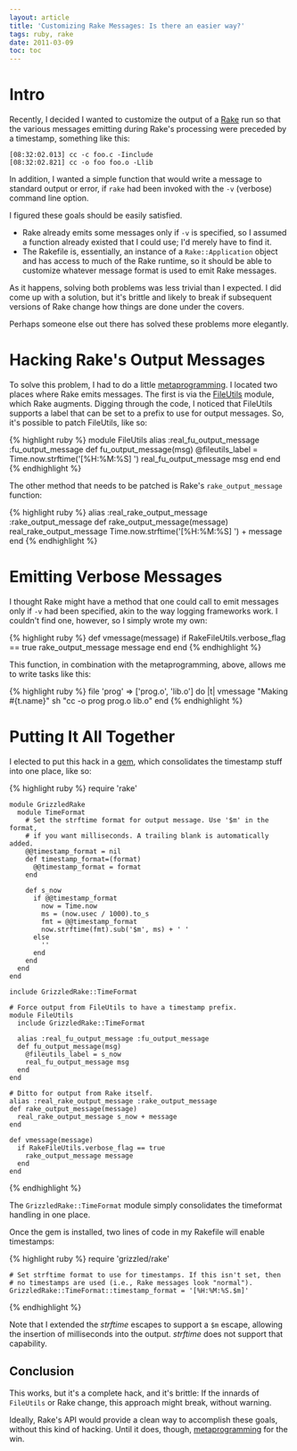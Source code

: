 ```yaml
---
layout: article
title: 'Customizing Rake Messages: Is there an easier way?'
tags: ruby, rake
date: 2011-03-09
toc: toc
---
```


# Intro

Recently, I decided I wanted to customize the output of a [Rake][] run so
that the various messages emitting during Rake's processing were preceded
by a timestamp, something like this:

    [08:32:02.013] cc -c foo.c -Iinclude
    [08:32:02.821] cc -o foo foo.o -Llib

In addition, I wanted a simple function that would write a message to
standard output or error, if `rake` had been invoked with the `-v` (verbose)
command line option.

I figured these goals should be easily satisfied.

* Rake already emits some messages only if `-v` is specified, so I assumed
  a function already existed that I could use; I'd merely have to find it.
* The Rakefile is, essentially, an instance of a `Rake::Application` object
  and has access to much of the Rake runtime, so it should be able to customize
  whatever message format is used to emit Rake messages.

As it happens, solving both problems was less trivial than I expected. I
did come up with a solution, but it's brittle and likely to break if
subsequent versions of Rake change how things are done under the covers.

Perhaps someone else out there has solved these problems more elegantly.

# Hacking Rake's Output Messages

To solve this problem, I had to do a little [metaprogramming][]. I located
two places where Rake emits messages. The first is via the [FileUtils][]
module, which Rake augments. Digging through the code, I noticed that
FileUtils supports a label that can be set to a prefix to use for output
messages. So, it's possible to patch FileUtils, like so:

{% highlight ruby %}
    module FileUtils
      alias :real_fu_output_message :fu_output_message
      def fu_output_message(msg)
        @fileutils_label = Time.now.strftime('[%H:%M:%S] ')
        real_fu_output_message msg
      end
    end
{% endhighlight %}

The other method that needs to be patched is Rake's `rake_output_message`
function:

{% highlight ruby %}
    alias :real_rake_output_message :rake_output_message
    def rake_output_message(message)
      real_rake_output_message Time.now.strftime('[%H:%M:%S] ') + message
    end
{% endhighlight %}

# Emitting Verbose Messages

I thought Rake might have a method that one could call to emit messages
only if `-v` had been specified, akin to the way logging frameworks work.
I couldn't find one, however, so I simply wrote my own:

{% highlight ruby %}
    def vmessage(message)
      if RakeFileUtils.verbose_flag == true
        rake_output_message message
      end
    end
{% endhighlight %}

This function, in combination with the metaprogramming, above, allows me to
write tasks like this:

{% highlight ruby %}
    file 'prog' => ['prog.o', 'lib.o'] do |t|
      vmessage "Making #{t.name}"
      sh "cc -o prog prog.o lib.o"
    end
{% endhighlight %}

# Putting It All Together

I elected to put this hack in a [gem][], which consolidates the timestamp
stuff into one place, like so:

{% highlight ruby %}
    require 'rake'

    module GrizzledRake
      module TimeFormat
        # Set the strftime format for output message. Use '$m' in the format,
        # if you want milliseconds. A trailing blank is automatically added.
        @@timestamp_format = nil
        def timestamp_format=(format)
          @@timestamp_format = format
        end

        def s_now
          if @@timestamp_format
            now = Time.now
            ms = (now.usec / 1000).to_s
            fmt = @@timestamp_format
            now.strftime(fmt).sub('$m', ms) + ' '
          else
            ''
          end
        end
      end
    end

    include GrizzledRake::TimeFormat

    # Force output from FileUtils to have a timestamp prefix.
    module FileUtils
      include GrizzledRake::TimeFormat

      alias :real_fu_output_message :fu_output_message
      def fu_output_message(msg)
        @fileutils_label = s_now
        real_fu_output_message msg
      end
    end

    # Ditto for output from Rake itself.
    alias :real_rake_output_message :rake_output_message
    def rake_output_message(message)
      real_rake_output_message s_now + message
    end

    def vmessage(message)
      if RakeFileUtils.verbose_flag == true
        rake_output_message message
      end
    end
{% endhighlight %}

The `GrizzledRake::TimeFormat` module simply consolidates the timeformat
handling in one place.

Once the gem is installed, two lines of code in my Rakefile will enable
timestamps:

{% highlight ruby %}
    require 'grizzled/rake'

    # Set strftime format to use for timestamps. If this isn't set, then
    # no timestamps are used (i.e., Rake messages look "normal").
    GrizzledRake::TimeFormat::timestamp_format = '[%H:%M:%S.$m]'
{% endhighlight %}

Note that I extended the *strftime* escapes to support a `$m` escape, allowing
the insertion of milliseconds into the output. *strftime* does not support
that capability.

## Conclusion

This works, but it's a complete hack, and it's brittle: If the innards of
`FileUtils` or Rake change, this approach might break, without warning.

Ideally, Rake's API would provide a clean way to accomplish these goals,
without this kind of hacking. Until it does, though, [metaprogramming][]
for the win.

[gem]: https://github.com/bmc/grizzled-rake
[Rake]: http://rake.rubyforge.org/
[metaprogramming]: http://practicalruby.blogspot.com/2007/02/ruby-metaprogramming-introduction.html
[FileUtils]: http://www.ruby-doc.org/stdlib/libdoc/fileutils/rdoc/classes/FileUtils.html
[gem]: http://rubygems.org/
